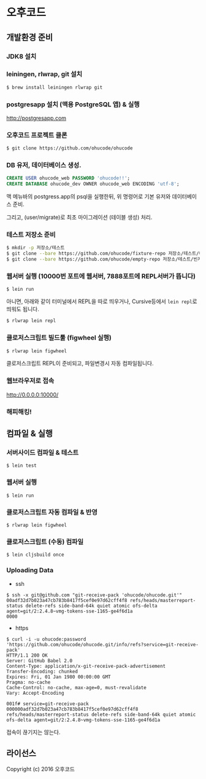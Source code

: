 # 오후코드

## 개발환경 준비

### JDK8 설치
### leiningen, rlwrap, git 설치

``` sh
$ brew install leiningen rlwrap git
```

### postgresapp 설치 (맥용 PostgreSQL 앱) & 실행

http://postgresapp.com

### 오후코드 프로젝트 클론

``` sh
$ git clone https://github.com/ohucode/ohucode
```

### DB 유저, 데이터베이스 생성.

```sql
CREATE USER ohucode_web PASSWORD 'ohucode!!';
CREATE DATABASE ohucode_dev OWNER ohucode_web ENCODING 'utf-8';
```

맥 메뉴바의 postgress.app의 psql을 실행한뒤, 위 명령어로 기본 유저와 데이터베이스 준비.

그리고, (user/migrate)로 최초 마이그레이션 (테이블 생성) 처리.

### 테스트 저장소 준비

```bash
$ mkdir -p 저장소/테스트
$ git clone --bare https://github.com/ohucode/fixture-repo 저장소/테스트/테스트리포
$ git clone --bare https://github.com/ohucode/empty-repo 저장소/테스트/빈저장소
```

### 웹서버 실행 (10000번 포트에 웹서버, 7888포트에 REPL서버가 뜹니다)

```
$ lein run
```

아니면, 아래와 같이 터미널에서 REPL을 따로 띄우거나, Cursive등에서 ```lein repl```로 띄워도 됩니다.

``` sh
$ rlwrap lein repl
```

### 클로저스크립트 빌드툴 (figwheel 실행)

``` sh
$ rlwrap lein figwheel
```

클로저스크립트 REPL이 준비되고, 파일변경시 자동 컴파일됩니다.

### 웹브라우저로 접속

http://0.0.0.0:10000/

### 해피해킹!


## 컴파일 & 실행

### 서버사이드 컴파일 & 테스트

    $ lein test

### 웹서버 실행

    $ lein run

### 클로저스크립트 자동 컴파일 & 반영

    $ rlwrap lein figwheel

### 클로저스크립트 (수동) 컴파일

    $ lein cljsbuild once


### Uploading Data


* ssh

```
$ ssh -x git@github.com "git-receive-pack 'ohucode/ohucode.git'"
00adf32d7b023a47cb783b8417f5cef0e97d62cff4f8 refs/heads/masterreport-status delete-refs side-band-64k quiet atomic ofs-delta agent=git/2:2.4.8~vmg-tokens-sse-1165-ge4f6d1a
0000
```

* https

```
$ curl -i -u ohucode:password 'https://github.com/ohucode/ohucode.git/info/refs?service=git-receive-pack'
HTTP/1.1 200 OK
Server: GitHub Babel 2.0
Content-Type: application/x-git-receive-pack-advertisement
Transfer-Encoding: chunked
Expires: Fri, 01 Jan 1980 00:00:00 GMT
Pragma: no-cache
Cache-Control: no-cache, max-age=0, must-revalidate
Vary: Accept-Encoding

001f# service=git-receive-pack
000000adf32d7b023a47cb783b8417f5cef0e97d62cff4f8 refs/heads/masterreport-status delete-refs side-band-64k quiet atomic ofs-delta agent=git/2:2.4.8~vmg-tokens-sse-1165-ge4f6d1a
```


접속이 끊기지는 않는다.



## 라이선스

Copyright (c) 2016 오후코드
